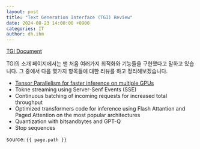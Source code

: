```yaml
---
layout: post
title: "Text Generation Interface (TGI) Review"
date: 2024-08-23 14:00:00 +0900
categories: IT
author: dh.ihm
---
```


[TGI Document](https://huggingface.co/docs/text-generation-inference/index)

TGI의 소개 페이지에서는 맨 처음 여러가지 최적화와 기능들을 구현했다고 말하고 있습니다. 
그 중에서 다음 몇가지 항목들에 대한 리뷰를 하고 정리해보겠습니다.

- [Tensor Parallelism for faster inference on multiple GPUs](TGI_review_1.md)
- Tokne streaming using Server-Senf Events (SSE)
- Continuous batching of incoming requests for increased total throughput
- Optimized transformers code for inference using Flash Attantion and Paged Attention on the most popular architectures
- Quantization with bitsandbytes and GPT-Q
- Stop sequences

source: `{{ page.path }}`
